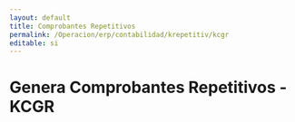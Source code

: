 ```yaml
---
layout: default
title: Comprobantes Repetitivos
permalink: /Operacion/erp/contabilidad/krepetitiv/kcgr
editable: si
---
```


# Genera Comprobantes Repetitivos - KCGR



